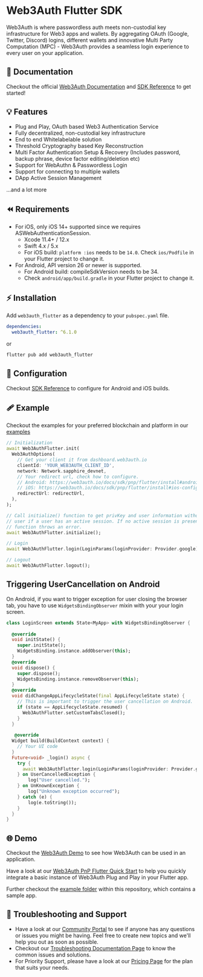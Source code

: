 # Web3Auth Flutter SDK

Web3Auth is where passwordless auth meets non-custodial key infrastructure for Web3 apps and wallets. By aggregating OAuth (Google, Twitter, Discord) logins, different wallets and innovative Multi Party Computation (MPC) - Web3Auth provides a seamless login experience to every user on your application.

## 📖 Documentation

Checkout the official [Web3Auth Documentation](https://web3auth.io/docs) and [SDK Reference](https://web3auth.io/docs/sdk/pnp/flutter) to get started!

## 💡 Features

- Plug and Play, OAuth based Web3 Authentication Service
- Fully decentralized, non-custodial key infrastructure
- End to end Whitelabelable solution
- Threshold Cryptography based Key Reconstruction
- Multi Factor Authentication Setup & Recovery (Includes password, backup
  phrase, device factor editing/deletion etc)
- Support for WebAuthn & Passwordless Login
- Support for connecting to multiple wallets
- DApp Active Session Management

...and a lot more

## ⏪ Requirements

- For iOS, only iOS 14+ supported since we requires ASWebAuthenticationSession.
  - Xcode 11.4+ / 12.x
  - Swift 4.x / 5.x
  - For iOS build: `platform :ios` needs to be `14.0`. Check `ios/Podfile` in
    your Flutter project to change it.
- For Android, API version 26 or newer is supported.
  - For Android build: compileSdkVersion needs to be 34.
  - Check `android/app/build.gradle` in your Flutter project to change it.

## ⚡ Installation

Add `web3auth_flutter` as a dependency to your `pubspec.yaml` file.

```yml
dependencies:
  web3auth_flutter: ^6.1.0
```

or

```sh
flutter pub add web3auth_flutter
```

## 🌟 Configuration

Checkout [SDK Reference](https://web3auth.io/docs/sdk/pnp/flutter/install) to configure for Android and iOS
builds.

## 🩹 Example

Checkout the examples for your preferred blockchain and platform in our [examples](https://web3auth.io/docs/examples)

```dart
// Initialization
await Web3AuthFlutter.init(
  Web3AuthOptions(
    // Get your client it from dashboard.web3auth.io
    clientId: 'YOUR_WEB3AUTH_CLIENT_ID',
    network: Network.sapphire_devnet,
    // Your redirect url, check how to configure.
    // Android: https://web3auth.io/docs/sdk/pnp/flutter/install#android-configuration
    // iOS: https://web3auth.io/docs/sdk/pnp/flutter/install#ios-configuration
    redirectUrl: redirectUrl,
  ),
);

// Call initialize() function to get privKey and user information without relogging in
// user if a user has an active session. If no active session is present, the 
// function throws an error. 
await Web3AuthFlutter.initialize();

// Login
await Web3AuthFlutter.login(LoginParams(loginProvider: Provider.google));

// Logout
await Web3AuthFlutter.logout();
```

## Triggering UserCancellation on Android

On Android, if you want to trigger exception for user closing the browser tab, you have to use
`WidgetsBindingObserver` mixin with your your login screen.

```dart
class LoginScreen extends State<MyApp> with WidgetsBindingObserver {
 
  @override
  void initState() {
    super.initState();
    WidgetsBinding.instance.addObserver(this);
  }
  @override
  void dispose() {
    super.dispose();
    WidgetsBinding.instance.removeObserver(this);
  }
  @override
  void didChangeAppLifecycleState(final AppLifecycleState state) {
    // This is important to trigger the user cancellation on Android.
    if (state == AppLifecycleState.resumed) {
      Web3AuthFlutter.setCustomTabsClosed();
    }
  }
  
   @override
  Widget build(BuildContext context) { 
    // Your UI code
  }
  Future<void> _login() async {
    try {
      await Web3AuthFlutter.login(LoginParams(loginProvider: Provider.google));
    } on UserCancelledException {
        log("User cancelled.");
    } on UnKnownException {
        log("Unknown exception occurred");
    } catch (e) {
        log(e.toString());
    }
  }
}
```

## 🌐 Demo

Checkout the [Web3Auth Demo](https://demo-app.web3auth.io/) to see how Web3Auth can be used in an application.

Have a look at our [Web3Auth PnP Flutter Quick Start](https://web3auth.io/docs/quick-start?product=PNP&sdk=PNP_FLUTTER&framework=IOS&stepIndex=0) to help you quickly integrate a basic instance of Web3Auth Plug and Play in your Flutter app.

Further checkout the [example folder](https://github.com/Web3Auth/web3auth-flutter-sdk/tree/master/example) within this repository, which contains a sample app.

## 💬 Troubleshooting and Support

- Have a look at our [Community Portal](https://community.web3auth.io/) to see if anyone has any questions or issues you might be having. Feel free to create new topics and we'll help you out as soon as possible.
- Checkout our [Troubleshooting Documentation Page](https://web3auth.io/docs/troubleshooting) to know the common issues and solutions.
- For Priority Support, please have a look at our [Pricing Page](https://web3auth.io/pricing.html) for the plan that suits your needs.
